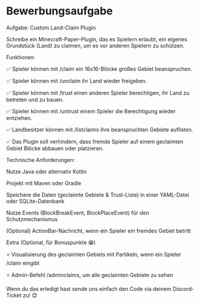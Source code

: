 # Bewerbungsaufgabe
Aufgabe: Custom Land-Claim Plugin

Schreibe ein Minecraft-Paper-Plugin, das es Spielern erlaubt, ein eigenes Grundstück (Land) zu claimen, um es vor anderen Spielern zu schützen.

Funktionen:

✅ Spieler können mit /claim ein 16x16-Blöcke großes Gebiet beanspruchen.

✅ Spieler können mit /unclaim ihr Land wieder freigeben.

✅ Spieler können mit /trust <Spieler> einen anderen Spieler berechtigen, ihr Land zu betreten und zu bauen.

✅ Spieler können mit /untrust <Spieler> einem Spieler die Berechtigung wieder entziehen.

✅ Landbesitzer können mit /listclaims ihre beanspruchten Gebiete auflisten.

✅ Das Plugin soll verhindern, dass fremde Spieler auf einem geclaimten Gebiet Blöcke abbauen oder platzieren.

Technische Anforderungen:

Nutze Java oder alternativ Kotlin

Projekt mit Maven oder Gradle

Speichere die Daten (geclaimte Gebiete & Trust-Liste) in einer YAML-Datei oder SQLite-Datenbank

Nutze Events (BlockBreakEvent, BlockPlaceEvent) für den Schutzmechanismus

(Optional) ActionBar-Nachricht, wenn ein Spieler ein fremdes Gebiet betritt

Extra (Optional, für Bonuspunkte 😁)

⭐ Visualisierung des geclaimten Gebiets mit Partikeln, wenn ein Spieler /claim eingibt

⭐ Admin-Befehl /adminclaims, um alle geclaimten Gebiete zu sehen

Wenn du das erledigt hast sende uns einfach den Code via deinem Discord-Ticket zu! 😊







